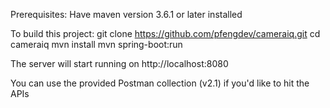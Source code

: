 Prerequisites:
Have maven version 3.6.1 or later installed

To build this project:
git clone https://github.com/pfengdev/cameraiq.git
cd cameraiq
mvn install
mvn spring-boot:run

The server will start running on http://localhost:8080


You can use the provided Postman collection (v2.1) if you'd like to hit the APIs